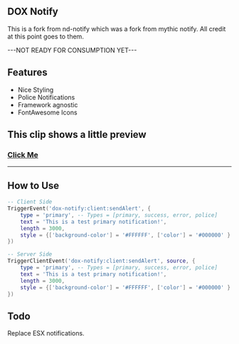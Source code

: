 ## DOX Notify
This is a fork from nd-notify which was a fork from mythic notify. All credit at this point goes to them. 

---NOT READY FOR CONSUMPTION YET---

## Features
- Nice Styling
- Police Notifications
- Framework agnostic
- FontAwesome Icons

## This clip shows a little preview
### [Click Me](https://streamable.com/m1diij)
---
## How to Use
```lua
-- Client Side
TriggerEvent('dox-notify:client:sendAlert', { 
    type = 'primary', -- Types = [primary, success, error, police]
    text = 'This is a test primary notification!',
    length = 3000,
    style = {['background-color'] = '#FFFFFF', ['color'] = '#000000' } -- This is optional
})
```

```lua
-- Server Side
TriggerClientEvent('dox-notify:client:sendAlert', source, { 
    type = 'primary', -- Types = [primary, success, error, police]
    text = 'This is a test primary notification!',
    length = 3000,
    style = {['background-color'] = '#FFFFFF', ['color'] = '#000000' } -- This is optional
})
```

## Todo
Replace ESX notifications.
